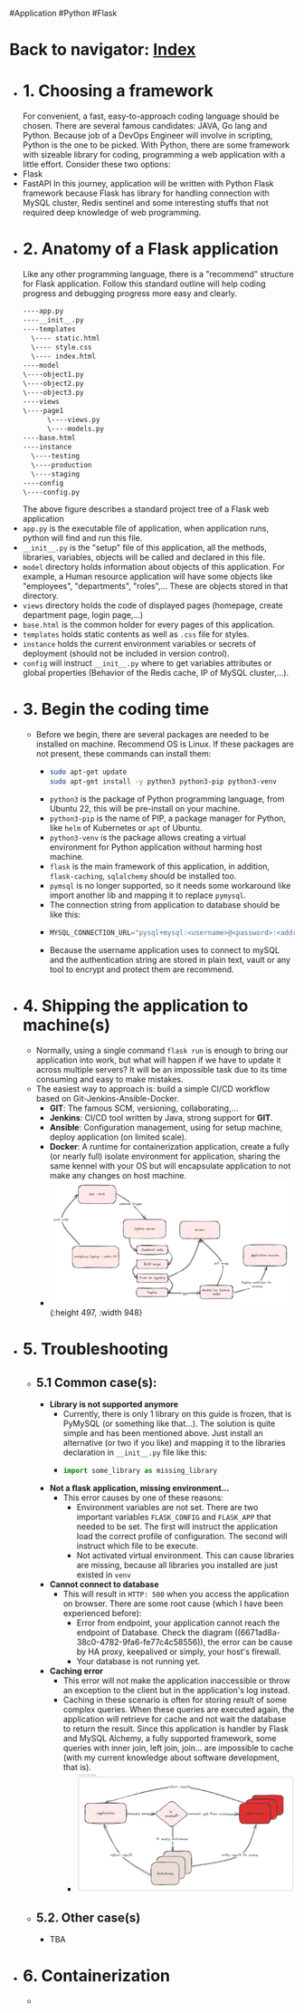 #Application #Python #Flask

# Back to navigator: [Index](./Journal%20001%253A%20DevOps%20101.md)

- # 1. Choosing a framework
  For convenient, a fast, easy-to-approach coding language should be chosen. There are several famous candidates: JAVA, Go lang and Python.
  Because job of a DevOps Engineer will involve in scripting, Python is the one to be picked.
  With Python, there are some framework with sizeable library for coding, programming a web application with a little effort. 
  Consider these two options:
- Flask
- FastAPI
  In this journey, application will be written with Python Flask framework because Flask has library for handling connection with MySQL cluster, Redis sentinel and some interesting stuffs that not required deep knowledge of web programming.
- # 2. Anatomy of a Flask application
  Like any other programming language, there is a "recommend" structure for Flask application. Follow this standard outline will help coding progress and debugging progress more easy and clearly.
  ```
  ----app.py
  ----__init__.py
  ----templates
  	\---- static.html
  	\---- style.css
  	\---- index.html
  ----model
  \----object1.py
  \----object2.py
  \----object3.py
  ----views
  \----page1
  		\----views.py
  		\----models.py
  ----base.html
  ----instance
  	\----testing
  	\----production
  	\----staging
  ----config
  \----config.py
  ```
  The above figure describes a standard project tree of a Flask web application
- ``app.py`` is the executable file of application, when application runs, python will find and run this file.
- ``__init__.py`` is the "setup" file of this application, all the methods, libraries, variables, objects will be called and declared in this file.
- ``model`` directory holds information about objects of this application. For example, a Human resource application will have some objects like "employees", "departments", "roles",... These are objects stored in that directory.
- ``views`` directory holds the code of displayed pages (homepage, create department page, login page,...)
- ``base.html`` is the common holder for every pages of this application.
- ``templates`` holds static contents as well as ``.css`` file for styles.
- ``instance`` holds the current environment variables or secrets of deployment (should not be included in version control).
- ``config`` will instruct ``__init__.py`` where to get variables attributes or global properties (Behavior of the Redis cache, IP of MySQL cluster,...).
- # 3. Begin the coding time
	- Before we begin, there are several packages are needed to be installed on machine. Recommend OS is Linux. If these packages are not present, these commands can install them:
		- ```sh
		  sudo apt-get update
		  sudo apt-get install -y python3 python3-pip python3-venv
		  ```
		- ``python3`` is the package of Python programming language, from Ubuntu 22, this will be pre-install on your machine.
		- ``python3-pip`` is the name of PIP, a package manager for Python, like ``helm`` of Kubernetes or ``apt`` of Ubuntu.
		- ``python3-venv`` is the package allows creating a virtual environment for Python application without harming host machine.
		- ``flask`` is the main framework of this application, in addition, ``flask-caching``, ``sqlalchemy`` should be installed too.
		- ``pymsql`` is no longer supported, so it needs some workaround like import another lib and mapping it to replace ``pymysql``.
		- The connection string from application to database should be like this:
		- ```python
		  MYSQL_CONNECTION_URL="pysql+mysql:<username>@<password>:<address_of_database>:<database_port>:<database_name>""
		  ```
		- Because the username application uses to connect to mySQL and the authentication string are stored in plain text, vault or any tool to encrypt and protect them are recommend.
- # 4. Shipping the application to machine(s)
	- Normally, using a single command ``flask run`` is enough to bring our application into work, but what will happen if we have to update it across multiple servers? It will be an impossible task due to its time consuming and easy to make mistakes.
	- The easiest way to approach is: build a simple CI/CD workflow based on Git-Jenkins-Ansible-Docker.
		- **GIT**: The famous SCM, versioning, collaborating,...
		- **Jenkins**: CI/CD tool written by Java, strong support for **GIT**.
		- **Ansible**: Configuration management, using for setup machine, deploy application (on limited scale).
		- **Docker**: A runtime for containerization application, create a fully (or nearly full) isolate environment for application, sharing the same kennel with your OS but will encapsulate application to not make any changes on host machine.
		- ![deployment-workflow.png](../Figures/deployment-workflow.png){:height 497, :width 948}
- # 5. Troubleshooting
	- ## 5.1 Common case(s):
		- **Library is not supported anymore**
			- Currently, there is only 1 library on this guide is frozen, that is PyMySQL (or something like that...). The solution is quite simple and has been mentioned above. Just install an alternative (or two if you like) and mapping it to the libraries declaration in ``__init__.py`` file like this:
			- ```python
			  import some_library as missing_library
			  ```
		- **Not a flask application, missing environment...**
			- This error causes by one of these reasons:
				- Environment variables are not set. There are two important variables ``FLASK_CONFIG`` and ``FLASK_APP`` that needed to be set. The first will instruct the application load the correct profile of configuration. The second will instruct which file to be execute.
				- Not activated virtual environment. This can cause libraries are missing, because all libraries you installed are just existed in ``venv``
		- **Cannot connect to database**
			- This will result in ``HTTP: 500`` when you access the application on browser. There are some root cause (which I have been experienced before):
				- Error from endpoint, your application cannot reach the endpoint of Database. Check the diagram ((6671ad8a-38c0-4782-9fa6-fe77c4c58556)), the error can be cause by HA proxy, keepalived or simply, your host's firewall.
				- Your database is not running yet.
		- **Caching error**
			- This error will not make the application inaccessible or throw an exception to the client but in the application's log instead.
			- Caching in these scenario is often for storing result of some complex queries. When these queries are executed again, the application will retrieve for cache and not wait the database to return the result. Since this application is handler by Flask and MySQL Alchemy, a fully supported framework, some queries with inner join, left join, join... are impossible to cache (with my current knowledge about software development, that is).
				- ![caching-workflow.png](../Figures/caching-workflow.png)
	- ## 5.2. Other case(s)
		- TBA
- # 6. Containerization
	- ```Dockerfile
	  ```